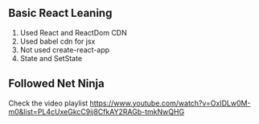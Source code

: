 ## Basic React Leaning

1. Used React and ReactDom CDN
2. Used babel cdn for jsx
3. Not used create-react-app
4. State and SetState

## Followed Net Ninja

Check the video playlist https://www.youtube.com/watch?v=OxIDLw0M-m0&list=PL4cUxeGkcC9ij8CfkAY2RAGb-tmkNwQHG
